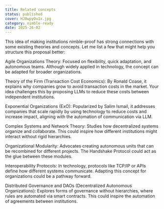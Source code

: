 ```yaml
---
title: Related concepts
status: published
cover: HJ0wpyOu1x.jpg
category: nimble-ready
date: 2025-26-02
---
```



This idea of making institutions nimble-proof has strong connections with some existing theories and concepts. Let me list a few that might help you structure this proposal better:

Agile Organizations Theory: Focused on flexibility, quick adaptation, and autonomous teams. Although widely applied in technology, the concept can be adapted for broader organizations.

Theory of the Firm (Transaction Cost Economics): By Ronald Coase, it explains why companies grow to avoid transaction costs in the market. Your idea challenges this by proposing LLMs to reduce these costs between independent institutions.

Exponential Organizations (ExO): Popularized by Salim Ismail, it addresses companies that scale rapidly by using technology to reduce costs and increase impact, aligning with the automation of communication via LLM.

Complex Systems and Network Theory: Studies how decentralized systems organize and collaborate. This could inspire how different institutions might interact without rigid hierarchies.

Organizational Modularity: Advocates creating autonomous units that can be recombined for different projects. The Handshake Protocol could act as the glue between these modules.

Interoperability Protocols: In technology, protocols like TCP/IP or APIs define how different systems communicate. Adapting this concept for organizations could be a pathway forward.

Distributed Governance and DAOs (Decentralized Autonomous Organizations): Explores forms of governance without hierarchies, where rules are automated via smart contracts. This could inspire the automation of agreements between institutions.

